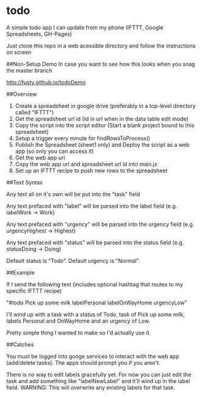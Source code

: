 # todo
A simple todo app I can update from my phone (IFTTT, Google Spreadsheets, GH-Pages)

Just clone this repo in a web acessible directory and follow the instructions on screen

##Non-Setup Demo
In case you want to see how this looks when you snag the master branch

http://fusty.github.io/todoDemo

##Overview

1.  Create a spreadsheet in google drive (preferably in a top-level directory called "IFTTT")
2.  Get the spreadsheet url id (Id in url when in the data table edit mode)
3.  Copy the script into the script editor (Start a blank project bound to this spreadsheet)
4.  Setup a trigger every minute for findRowsToProcess()
5.  Publish the Spreadsheet (sheet1 only) and Deploy the script as a web app (so only you can access it)
6.  Get the web app url
7.  Copy the web app url and spreadsheet url id into main.js
8.  Set up an IFTTT recipe to push new rows to the spreadsheet

##Text Syntax

Any text all on it's own will be put into the "task" field

Any text prefaced with "label" will be parsed into the label field (e.g. labelWork -> Work)

Any text prefaced with "urgency" will be parsed into the urgency field (e.g. urgencyHighest -> Highest)

Any text prefaced with "status" will be parsed into the status field (e.g. statusDoing -> Doing)

Default status is "Todo".  Default urgency is "Normal".

##Example

If I send the following text (includes optional hashtag that routes to my specific IFTTT recipe) 

"#todo Pick up some milk labelPersonal labelOnWayHome urgencyLow"

I'll wind up with a task with a status of Todo, task of Pick up some milk, labels Personal and OnWayHome and an urgency of Low.

Pretty simple thing I wanted to make so I'd actually use it.

##Catches

You must be logged into googe services to interact with the web app (add/delete tasks).  The apps should prompt you if you aren't.

There is no way to edit labels gracefully yet.  For now you can just edit the task and add something like "labelNewLabel" and it'll wind up in the label field.  WARNING:  This will overwrite any existing labels for that task.
